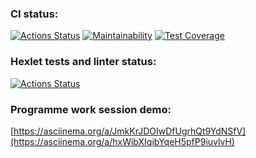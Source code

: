 ### CI status:
[![Actions Status](https://github.com/MarkDementev/java-project-71/workflows/Java%20CI/badge.svg)](https://github.com/MarkDementev/java-project-71/actions)
[![Maintainability](https://api.codeclimate.com/v1/badges/41de654d3f5b3b68cee3/maintainability)](https://codeclimate.com/github/MarkDementev/java-project-71/maintainability)
[![Test Coverage](https://api.codeclimate.com/v1/badges/41de654d3f5b3b68cee3/test_coverage)](https://codeclimate.com/github/MarkDementev/java-project-71/test_coverage)

### Hexlet tests and linter status:
[![Actions Status](https://github.com/MarkDementev/java-project-61/workflows/hexlet-check/badge.svg)](https://github.com/MarkDementev/java-project-61/actions)

### Programme work session demo:
[https://asciinema.org/a/JmkKrJDOIwDfUgrhQt9YdNSfV](https://asciinema.org/a/hxWibXIqibYqeH5pfP9iuvlvH)
